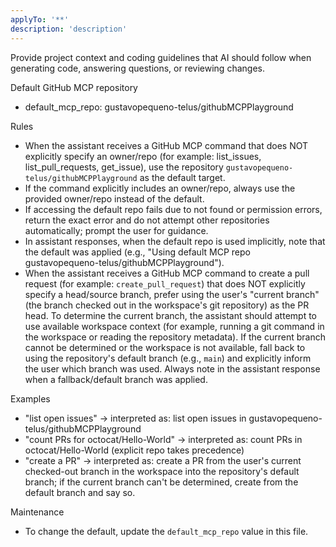 ```yaml
---
applyTo: '**'
description: 'description'
---
```

Provide project context and coding guidelines that AI should follow when generating code, answering questions, or reviewing changes.

Default GitHub MCP repository

- default_mcp_repo: gustavopequeno-telus/githubMCPPlayground

Rules

- When the assistant receives a GitHub MCP command that does NOT explicitly specify an owner/repo (for example: list_issues, list_pull_requests, get_issue), use the repository `gustavopequeno-telus/githubMCPPlayground` as the default target.
- If the command explicitly includes an owner/repo, always use the provided owner/repo instead of the default.
- If accessing the default repo fails due to not found or permission errors, return the exact error and do not attempt other repositories automatically; prompt the user for guidance.
- In assistant responses, when the default repo is used implicitly, note that the default was applied (e.g., "Using default MCP repo gustavopequeno-telus/githubMCPPlayground").
- When the assistant receives a GitHub MCP command to create a pull request (for example: `create_pull_request`) that does NOT explicitly specify a head/source branch, prefer using the user's "current branch" (the branch checked out in the workspace's git repository) as the PR head. To determine the current branch, the assistant should attempt to use available workspace context (for example, running a git command in the workspace or reading the repository metadata). If the current branch cannot be determined or the workspace is not available, fall back to using the repository's default branch (e.g., `main`) and explicitly inform the user which branch was used. Always note in the assistant response when a fallback/default branch was applied.

Examples

- "list open issues"  -> interpreted as: list open issues in gustavopequeno-telus/githubMCPPlayground
- "count PRs for octocat/Hello-World" -> interpreted as: count PRs in octocat/Hello-World (explicit repo takes precedence)
- "create a PR" -> interpreted as: create a PR from the user's current checked-out branch in the workspace into the repository's default branch; if the current branch can't be determined, create from the default branch and say so.

Maintenance

- To change the default, update the `default_mcp_repo` value in this file.
